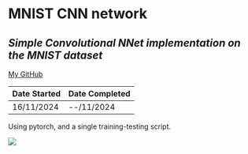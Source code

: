 # MNIST CNN network
## _Simple Convolutional NNet implementation on the MNIST dataset_
[My GitHub](https://github.com/andrew-data-git)


| Date Started | Date Completed |
| ------ | ------ |
| 16/11/2024 | --/11/2024 |

Using pytorch, and a single training-testing script.

![](https://github.com/andrew-data-git/repo/blob/main/screenshot.png)
